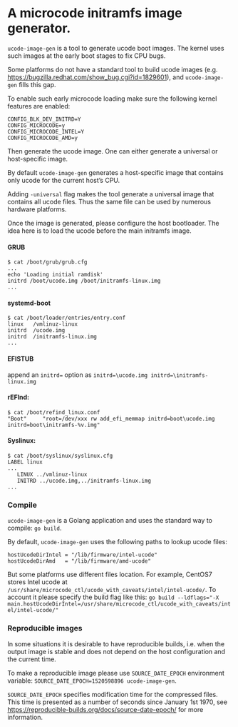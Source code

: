# A microcode initramfs image generator.

`ucode-image-gen` is a tool to generate ucode boot images.
The kernel uses such images at the early boot stages to fix CPU bugs.

Some platforms do not have a standard tool to build ucode images (e.g. https://bugzilla.redhat.com/show_bug.cgi?id=1829601), and `ucode-image-gen` fills this gap.


To enable such early microcode loading make sure the following kernel features are enabled:
```
CONFIG_BLK_DEV_INITRD=Y
CONFIG_MICROCODE=y
CONFIG_MICROCODE_INTEL=Y
CONFIG_MICROCODE_AMD=y
```

Then generate the ucode image. One can either generate a universal or host-specific image.

By default `ucode-image-gen` generates a host-specific image that contains only ucode for the current host’s CPU.

Adding `-universal` flag makes the tool generate a universal image that contains all ucode files. Thus the same file can be used by numerous hardware platforms.

Once the image is generated, please configure the host bootloader. The idea here is to load the ucode before the main initramfs image.


#### GRUB
```
$ cat /boot/grub/grub.cfg
...
echo 'Loading initial ramdisk'
initrd /boot/ucode.img /boot/initramfs-linux.img
...
```

#### systemd-boot
```
$ cat /boot/loader/entries/entry.conf
linux   /vmlinuz-linux
initrd  /ucode.img
initrd  /initramfs-linux.img
...
```

#### EFISTUB
append an `initrd=` option as `initrd=\ucode.img initrd=\initramfs-linux.img`


#### rEFInd:
```
$ cat /boot/refind_linux.conf
"Boot"     "root=/dev/xxx rw add_efi_memmap initrd=boot\ucode.img initrd=boot\initramfs-%v.img"
```

#### Syslinux:
```
$ cat /boot/syslinux/syslinux.cfg
LABEL linux
...
   LINUX ../vmlinuz-linux
   INITRD ../ucode.img,../initramfs-linux.img
...
```

### Compile

`ucode-image-gen` is a Golang application and uses the standard way to compile: `go build`.

By default, `ucode-image-gen` uses the following paths to lookup ucode files:

```
hostUcodeDirIntel = "/lib/firmware/intel-ucode"
hostUcodeDirAmd   = "/lib/firmware/amd-ucode"
```

But some platforms use different files location. For example, CentOS7 stores Intel ucode at `/usr/share/microcode_ctl/ucode_with_caveats/intel/intel-ucode/`. To account it please specify the build flag like this: `go build --ldflags="-X main.hostUcodeDirIntel=/usr/share/microcode_ctl/ucode_with_caveats/intel/intel-ucode/"`


### Reproducible images

In some situations it is desirable to have reproducible builds, i.e. when the output image is stable and does not depend on the host configuration and the current time.

To make a reproducible image please use `SOURCE_DATE_EPOCH` environment variable: `SOURCE_DATE_EPOCH=1520598896 ucode-image-gen`.

`SOURCE_DATE_EPOCH` specifies modification time for the compressed files. This time is presented as a number of seconds since January 1st 1970, see https://reproducible-builds.org/docs/source-date-epoch/ for more information.